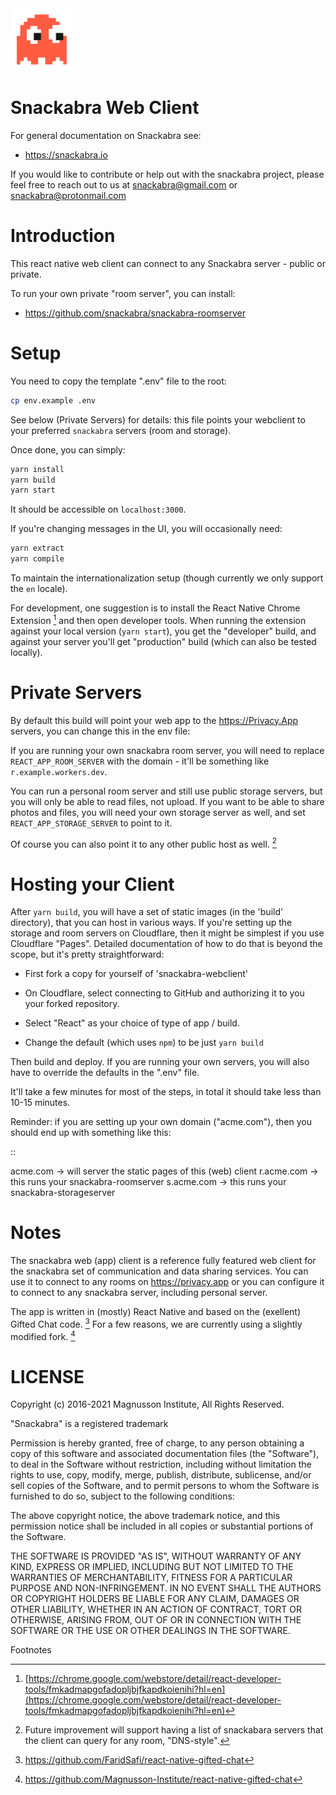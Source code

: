 <img style="height: 100px" src="snackabra.svg">


 Snackabra Web Client
======================

For general documentation on Snackabra see:

* https://snackabra.io

If you would like to contribute or help out with the snackabra
project, please feel free to reach out to us at snackabra@gmail.com or
snackabra@protonmail.com


Introduction
============

This react native web client can connect to any Snackabra server -
public or private.

To run your own private "room server", you can install:

* https://github.com/snackabra/snackabra-roomserver


Setup
=====

You need to copy the template ".env" file to the root:

``` bash
cp env.example .env
```
See below (Private Servers) for details: this file points your
webclient to your preferred ``snackabra`` servers (room and storage).

Once done, you can simply:

``` bash
yarn install
yarn build
yarn start
```

It should be accessible on ``localhost:3000``.

If you're changing messages in the UI, you will occasionally need:

``` bash
yarn extract
yarn compile
```

To maintain the internationalization setup (though currently we
only support the ``en`` locale).

For development, one suggestion is to install the React Native Chrome
Extension [^1] and then open developer tools. When running the
extension against your local version (``yarn start``), you get the
"developer" build, and against your server you'll get "production"
build (which can also be tested locally).



Private Servers
===============

By default this build will point your web app to the
https://Privacy.App servers, you can change this in the env file:

If you are running your own snackabra room server, you will need to
replace ``REACT_APP_ROOM_SERVER`` with the domain - it'll be something
like ``r.example.workers.dev``.

You can run a personal room server and still use public storage
servers, but you will only be able to read files, not upload. If you
want to be able to share photos and files, you will need your own
storage server as well, and set ``REACT_APP_STORAGE_SERVER`` to point
to it.

Of course you can also point it to any other public host as well. [^2]


Hosting your Client
===================

After ``yarn build``, you will have a set of static images (in the
'build' directory), that you can host in various ways. If you're
setting up the storage and room servers on Cloudflare, then
it might be simplest if you use Cloudflare "Pages". Detailed
documentation of how to do that is beyond the scope, but
it's pretty straightforward:

* First fork a copy for yourself of 'snackabra-webclient'

* On Cloudflare, select connecting to GitHub and authorizing
  it to you your forked repository.

* Select "React" as your choice of type of app / build.

* Change the default (which uses ``npm``) to be just
  ``yarn build``

Then build and deploy. If you are running your own
servers, you will also have to override the defaults in
the ".env" file.

It'll take a few minutes for most of the steps, in total it should
take less than 10-15 minutes.

Reminder: if you are setting up your own domain ("acme.com"), then
you should end up with something like this:

::

   acme.com    -> will server the static pages of this (web) client
   r.acme.com  -> this runs your snackabra-roomserver
   s.acme.com  -> this runs your snackabra-storageserver


Notes
=====

The snackabra web (app) client is a reference fully featured
web client for the snackabra set of communication and data
sharing services. You can use it to connect to any rooms
on https://privacy.app or you can configure it to connect
to any snackabra server, including personal server.

The app is written in (mostly) React Native and based on the
(exellent) Gifted Chat code. [^3] For a few reasons, we are
currently using a slightly modified fork. [^4]





LICENSE
=======

Copyright (c) 2016-2021 Magnusson Institute, All Rights Reserved.

"Snackabra" is a registered trademark

Permission is hereby granted, free of charge, to any person obtaining
a copy of this software and associated documentation files (the
"Software"), to deal in the Software without restriction, including
without limitation the rights to use, copy, modify, merge, publish,
distribute, sublicense, and/or sell copies of the Software, and to
permit persons to whom the Software is furnished to do so, subject to
the following conditions:

The above copyright notice, the above trademark notice, and this
permission notice shall be included in all copies or substantial
portions of the Software.

THE SOFTWARE IS PROVIDED "AS IS", WITHOUT WARRANTY OF ANY KIND,
EXPRESS OR IMPLIED, INCLUDING BUT NOT LIMITED TO THE WARRANTIES OF
MERCHANTABILITY, FITNESS FOR A PARTICULAR PURPOSE AND
NON-INFRINGEMENT. IN NO EVENT SHALL THE AUTHORS OR COPYRIGHT HOLDERS BE
LIABLE FOR ANY CLAIM, DAMAGES OR OTHER LIABILITY, WHETHER IN AN ACTION
OF CONTRACT, TORT OR OTHERWISE, ARISING FROM, OUT OF OR IN CONNECTION
WITH THE SOFTWARE OR THE USE OR OTHER DEALINGS IN THE SOFTWARE.


Footnotes

[^1]: [https://chrome.google.com/webstore/detail/react-developer-tools/fmkadmapgofadopljbjfkapdkoienihi?hl=en](https://chrome.google.com/webstore/detail/react-developer-tools/fmkadmapgofadopljbjfkapdkoienihi?hl=en)

[^2]: Future improvement will support having a list of snackabara servers that the client
	  can query for any room, "DNS-style".

[^3]: https://github.com/FaridSafi/react-native-gifted-chat

[^4]: https://github.com/Magnusson-Institute/react-native-gifted-chat

